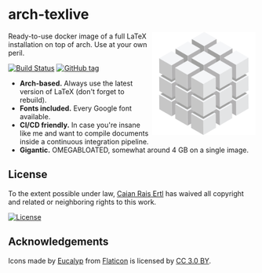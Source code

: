 # arch-texlive

<img src="logo.svg" height="210px" align="right"/>

Ready-to-use docker image of a full LaTeX installation on top of arch. Use at
your own peril.

[![Build Status][azure-shield]][azure-url] [![GitHub tag][tag-shield]][tag-url]

- __Arch-based.__ Always use the latest version of LaTeX (don't forget to rebuild).
- __Fonts included.__ Every Google font available.
- __CI/CD friendly.__ In case you're insane like me and want to compile
    documents inside a continuous integration pipeline.
- __Gigantic.__ OMEGABLOATED, somewhat around 4 GB on a single image.

[azure-shield]: https://img.shields.io/azure-devops/build/caian-org/74f159e4-7769-4754-b4d4-4a22ec574a7d/10?logo=azure-pipelines&style=for-the-badge
[azure-url]: https://dev.azure.com/caian-org/arch-texlive/_build

[tag-shield]: https://img.shields.io/github/tag/caian-org/arch-texlive.svg?style=for-the-badge
[tag-url]: https://github.com/caian-org/arch-texlive/releases


## License

To the extent possible under law, [Caian Rais Ertl][me] has waived all
copyright and related or neighboring rights to this work.

[![License][cc-shield]][cc-url]

[me]: https://github.com/caiertl
[cc-shield]: https://forthebadge.com/images/badges/cc-0.svg
[cc-url]: http://creativecommons.org/publicdomain/zero/1.0


## Acknowledgements

Icons made by [Eucalyp][eucalyp] from [Flaticon][flaticon] is
licensed by [CC 3.0 BY][cc3].

[eucalyp]: https://www.flaticon.com/authors/eucalyp
[flaticon]: https://www.flaticon.com
[cc3]: http://creativecommons.org/licenses/by/3.0
